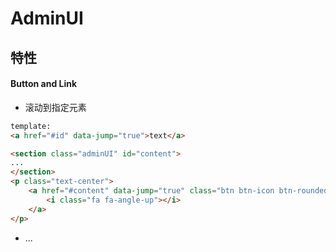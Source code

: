 AdminUI
=============

## 特性

#### Button and Link

- 滚动到指定元素
```html
template:
<a href="#id" data-jump="true">text</a>

<section class="adminUI" id="content">
...
</section>
<p class="text-center">
    <a href="#content" data-jump="true" class="btn btn-icon btn-rounded">
        <i class="fa fa-angle-up"></i>
    </a>
</p>
```

- ...